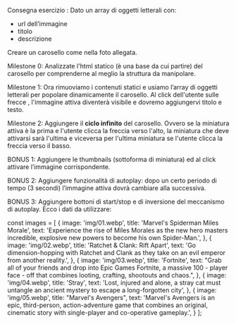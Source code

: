 Consegna esercizio :
Dato un array di oggetti letterali con:
 - url dell’immagine
 - titolo
 - descrizione


Creare un carosello come nella foto allegata.


Milestone 0:
Analizzate l'html statico (è una base da cui partire) del carosello per comprenderne al meglio la struttura da manipolare.


Milestone 1:
Ora rimuoviamo i contenuti statici e usiamo l’array di oggetti letterali per popolare dinamicamente il carosello.
Al click dell'utente sulle frecce , l'immagine attiva diventerà visibile e dovremo aggiungervi titolo e testo.


Milestone 2:
Aggiungere il **ciclo infinito** del carosello. Ovvero se la miniatura attiva è la prima e l'utente clicca la freccia verso l'alto, la miniatura che deve attivarsi sarà l'ultima e viceversa per l'ultima miniatura se l'utente clicca la freccia verso il basso.


BONUS 1:
Aggiungere le thumbnails (sottoforma di miniatura) ed al click attivare l’immagine corrispondente.


BONUS 2:
Aggiungere funzionalità di autoplay: dopo un certo periodo di tempo (3 secondi) l’immagine attiva dovrà cambiare alla successiva.


BONUS 3:
Aggiungere bottoni di start/stop e di inversione del meccanismo di autoplay.
Ecco i dati da utilizzare:


const images = [
    {
        image: 'img/01.webp',
        title: 'Marvel\'s Spiderman Miles Morale',
        text: 'Experience the rise of Miles Morales as the new hero masters incredible, explosive new powers to become his own Spider-Man.',
    }, {
        image: 'img/02.webp',
        title: 'Ratchet & Clank: Rift Apart',
        text: 'Go dimension-hopping with Ratchet and Clank as they take on an evil emperor from another reality.',
    }, {
        image: 'img/03.webp',
        title: 'Fortnite',
        text: "Grab all of your friends and drop into Epic Games Fortnite, a massive 100 - player face - off that combines looting, crafting, shootouts and chaos.",
    }, {
        image: 'img/04.webp',
        title: 'Stray',
        text: 'Lost, injured and alone, a stray cat must untangle an ancient mystery to escape a long-forgotten city',
    }, {
        image: 'img/05.webp',
        title: "Marvel's Avengers",
        text: 'Marvel\'s Avengers is an epic, third-person, action-adventure game that combines an original, cinematic story with single-player and co-operative gameplay.',
    }
];
